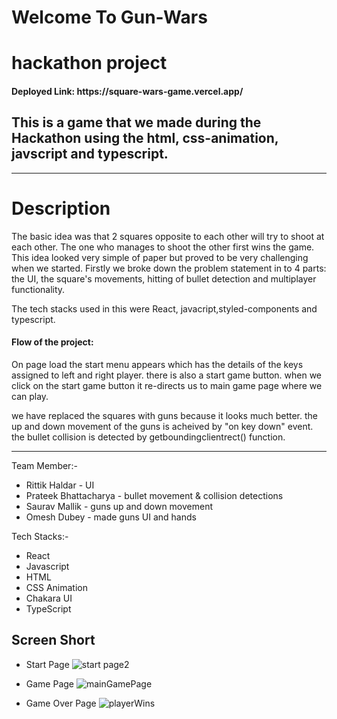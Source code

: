 #  Welcome To Gun-Wars
<h1>hackathon project</h1>

<h4>Deployed Link: https://square-wars-game.vercel.app/</h4>
<h2>This is a game that we made during the Hackathon using the html, css-animation, javscript and typescript.</h2>

---

<h1>Description</h3>
<p>The basic idea was that 2 squares opposite to each other will try to shoot at each other. The one who manages to shoot the other first wins the game. This idea looked very simple of paper but proved to be very challenging when we started. Firstly we broke down the problem statement in to 4 parts: the UI, the square's movements, hitting of bullet detection and multiplayer functionality.

The tech stacks used in this were React, javacript,styled-components and typescript. 

<h4>Flow of the project:</h4>

On page load the start menu appears which has the details of the keys assigned to left and right player. there is also a start game button. when we click on the start game button it re-directs us to main game page where we can play. 

we have replaced the squares with guns because it looks much better. the up and down movement of the guns is acheived by "on key down" event. the bullet collision is detected by getboundingclientrect() function.  
</p>

---

Team Member:-
- Rittik Haldar - UI <br />
- Prateek Bhattacharya - bullet movement & collision detections <br />
- Saurav Mallik - guns up and down movement <br />
- Omesh Dubey - made guns UI and hands <br />

Tech Stacks:-
- React
- Javascript
- HTML
- CSS Animation
- Chakara UI
- TypeScript

## Screen Short


- Start Page
![start page2](https://user-images.githubusercontent.com/107463021/222921929-3c70cb13-c787-4c61-8460-b2e9f7202903.png)





- Game Page
![mainGamePage](https://user-images.githubusercontent.com/107463021/222917836-63cae961-e176-4b61-9bc7-1659b5592616.png)

- Game Over Page
![playerWins](https://user-images.githubusercontent.com/107463021/222917856-590c1d07-c0ae-41ef-97ed-8d0f9c7e62fe.png)


